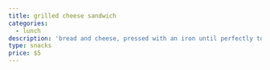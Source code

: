 ```yaml
---
title: grilled cheese sandwich
categories:
  - lunch
description: 'bread and cheese, pressed with an iron until perfectly toasted'
type: snacks
price: $5
---
```


